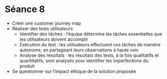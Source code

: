 # Séance 8

- Créer une customer journey map  
- Réaliser des tests utilisateurs  
    - Identifier des tâches : l’équipe détermine les tâches essentielles que les utilisateurs doivent accomplir  
    - Exécution du test : les utilisateurs effectuent ces tâches de manière autonome, en partageant leurs observations à haute voix  
    - Analyse des résultats : les résultats des tests, à la fois qualitatifs et quantitatifs, sont analysés pour identifier les imperfections du produit  
- Se questionner sur l’impact éthique de la solution proposée  
